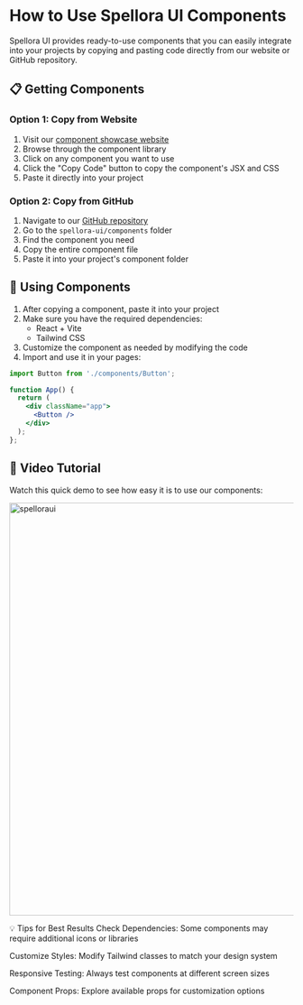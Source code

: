 # How to Use Spellora UI Components

Spellora UI provides ready-to-use components that you can easily integrate into your projects by copying and pasting code directly from our website or GitHub repository.

## 📋 Getting Components

### Option 1: Copy from Website
1. Visit our [component showcase website](https://spellora-ui.com)
2. Browse through the component library
3. Click on any component you want to use
4. Click the "Copy Code" button to copy the component's JSX and CSS
5. Paste it directly into your project


### Option 2: Copy from GitHub
1. Navigate to our [GitHub repository](https://github.com/spelloraui/spellora-ui.git)
2. Go to the `spellora-ui/components` folder
3. Find the component you need
4. Copy the entire component file
5. Paste it into your project's component folder


## 🧩 Using Components

1. After copying a component, paste it into your project
2. Make sure you have the required dependencies:
   - React + Vite 
   - Tailwind CSS
3. Customize the component as needed by modifying the code
4. Import and use it in your pages:

```jsx
import Button from './components/Button';

function App() {
  return (
    <div className="app">
      <Button />
    </div>
  );
};
```




##   🎥 Video Tutorial
Watch this quick demo to see how easy it is to use our components:

<img width="1458" height="732" alt="spelloraui" src="https://github.com/user-attachments/assets/0fe1fa68-0549-4a67-abf5-1483a41e9e55" />


💡 Tips for Best Results
Check Dependencies: Some components may require additional icons or libraries

Customize Styles: Modify Tailwind classes to match your design system

Responsive Testing: Always test components at different screen sizes

Component Props: Explore available props for customization options


